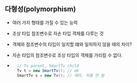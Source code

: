 ## 다형성(polymorphism)

- 여러 가지 형태를 가질 수 있는 능력

- 조상 타입 참조변수로 자손 타입 객체를 다루는 것

- 객체와 참조변수의 타입이 일치할 떄와 일피하지 않을 때의 차이?

- 자손 타입의 참조변수로 조상 타입의 객체를 가리킬 수 없다.

- ```java
	// Tv parent, SmartTv child
	Tv t = new SmartTv(); // ok
	SmartTv s = new Tv(); // 에러. 허용 안 됨
	```

	